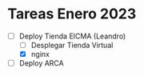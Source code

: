 Tareas Enero 2023
=================

- [ ] Deploy Tienda EICMA (Leandro)
    - [ ] Desplegar Tienda Virtual
    - [x] nginx
- [ ] Deploy ARCA